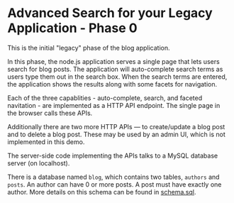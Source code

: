 # Advanced Search for your Legacy Application - Phase 0

This is the initial "legacy" phase of the blog application.

In this phase, the node.js application serves a single page that lets
users search for blog posts. The application will auto-complete search
terms as users type them out in the search box. When the search terms are
entered, the application shows the results along with some facets for
navigation.

Each of the three capablities - auto-complete, search, and faceted
navitation - are implemented as a HTTP API endpoint. The single page in
the browser calls these APIs.

Additionally there are two more HTTP APIs — to create/update a blog post
and to delete a blog post. These may be used by an admin UI, which is not
implemented in this demo.

The server-side code implementing the APIs talks to a MySQL database
server (on localhost).

There is a database named `blog`, which contains two tables, 
`authors` and `posts`. An author can have 0 or more posts. A post must
have exactly one author. More details on this schema can be found in 
[schema.sql](schema.sql).
